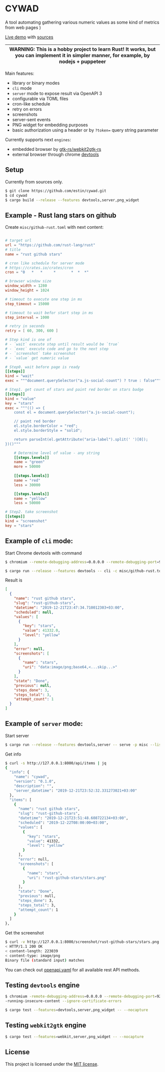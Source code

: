 # CYWAD

A tool automating gathering various numeric values as some kind of metrics from web pages )

[Live demo](https://cywad.herokuapp.com/) with [sources](https://github.com/estin/cywad-demo)

| WARNING: This is a hobby project to learn Rust! It works, but you can implement it in simpler manner, for example, by nodejs + puppeteer |
| --- |

Main features:
 - library or binary modes
 - `cli` mode
 - `server` mode to expose result via OpenAPI 3
 - configurable via TOML files
 - cron-like schedule
 - retry on errors
 - screenshots
 - server-sent events
 - PNG widget for embedding purposes
 - basic authorization using a header or by `?token=` query string parameter

Currently supports next `engines`:

 - embedded browser by [gtk-rs/webkit2gtk-rs](https://github.com/gtk-rs/webkit2gtk-rs)
 - external browser through chrome [devtools](https://chromedevtools.github.io/devtools-protocol/)


## Setup

Currently from sources only.

```bash
$ git clone https://github.com/estin/cywad.git
$ cd cywad
$ cargo build --release --features devtools,server,png_widget
```


## Example - Rust lang stars on github

Create `misc/github-rust.toml` with next content:

```toml

# target url
url = "https://github.com/rust-lang/rust"
# title
name = "rust github stars"

# cron like schedule for server mode
# https://crates.io/crates/cron
cron = "0   *   *     *       *  *  *"

# browser window size
window_width = 1280
window_height = 1024

# timeout to execute one step in ms
step_timeout = 15000

# timeout to wait befor start step in ms
step_interval = 1000

# retry in seconds
retry = [ 60, 300, 600 ]

# Step kind is one of
# - `wait` execute step until result would be `true`
# - `exec` execute code and go to the next step
# - `screenshot` take screenshot
# - `value` get numeric value

# Step0. wait before page is ready
[[steps]]
kind = "wait"
exec = """document.querySelector("a.js-social-count") ? true : false"""

# Step1. get count of stars and paint red border on stars badge
[[steps]]
kind = "value"
key = "stars"
exec = """(() => {
    const el = document.querySelector("a.js-social-count");

    // paint red border
    el.style.borderColor = "red";
    el.style.borderStyle = "solid";

    return parseInt(el.getAttribute("aria-label").split(' ')[0]);
})()"""

    # Determine level of value - any string
    [[steps.levels]]
    name = "green"
    more = 50000
 
    [[steps.levels]]
    name = "red"
    less = 30000 

    [[steps.levels]]
    name = "yellow"
    less = 50000

# Step2. take screenshot
[[steps]]
kind = "screenshot"
key = "stars"
```


## Example of `cli` mode:

Start Chrome devtools with command
```bash
$ chromium --remote-debugging-address=0.0.0.0 --remote-debugging-port=9222 --headless --disable-gpu --disable-software-rasterizer --disable-dev-shm-usage --no-sandbox --enable-logging --allow-running-insecure-content --ignore-certificate-errors
```

```bash
$ cargo run --release --features devtools -- cli -c misc/github-rust.toml
```

Result is
```json
[
  {
    "name": "rust github stars",
    "slug": "rust-github-stars",
    "datetime": "2019-12-21T23:47:34.710012303+03:00",
    "scheduled": null,
    "values": [
      {
        "key": "stars",
        "value": 41332.0,
        "level": "yellow"
      }
    ],
    "error": null,
    "screenshots": [
      {
        "name": "stars",
        "uri": "data:image/png;base64,<...skip...>"
      }
    ],
    "state": "Done",
    "previous": null,
    "steps_done": 3,
    "steps_total": 3,
    "attempt_count": 1
  }
]
```


## Example of `server` mode:


Start server
```bash
$ cargo run --release --features devtools,server -- serve -p misc --listen 127.0.0.1:8000
```

Get info
```bash
$ curl -s http://127.0.0.1:8000/api/items | jq
{
  "info": {
    "name": "cywad",
    "version": "0.1.0",
    "description": "",
    "server_datetime": "2019-12-21T23:52:32.331273021+03:00"
  },
  "items": [
    {
      "name": "rust github stars",
      "slug": "rust-github-stars",
      "datetime": "2019-12-21T23:51:48.608722134+03:00",
      "scheduled": "2019-12-22T08:00:00+03:00",
      "values": [
        {
          "key": "stars",
          "value": 41332,
          "level": "yellow"
        }
      ],
      "error": null,
      "screenshots": [
        {
          "name": "stars",
          "uri": "rust-github-stars/stars.png"
        }
      ],
      "state": "Done",
      "previous": null,
      "steps_done": 3,
      "steps_total": 3,
      "attempt_count": 1
    }
  ]
},
```

Get the screenshot
```bash
$ curl -v http://127.0.0.1:8000/screenshot/rust-github-stars/stars.png 2>&1 | grep "<"
< HTTP/1.1 200 OK
< content-length: 223039
< content-type: image/png
Binary file (standard input) matches
```

You can check out [openapi.yaml](openapi.yaml) for all available rest API methods.

## Testing `devtools` engine

```bash
$ chromium -remote-debugging-address=0.0.0.0 --remote-debugging-port=9222 --headless --disable-gpu --disable-software-rasterizer --disable-dev-shm-usage --no-sandbox --enable-logging --allow
-running-insecure-content --ignore-certificate-errors
```

```bash
$ cargo test --features=devtools,server,png_widget -- --nocapture
```

## Testing `webkit2gtk` engine

```bash
$ cargo test --features=webkit,server,png_widget -- --nocapture
``` 

## License

This project is licensed under the [MIT license](LICENSE).
